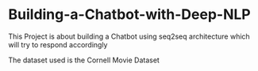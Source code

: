# Building-a-Chatbot-with-Deep-NLP
This Project is about building a Chatbot using seq2seq architecture which will try to respond accordingly

The dataset used is the Cornell Movie Dataset
